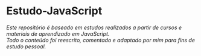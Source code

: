 # Estudo-JavaScript
 *Este repositório é baseado em estudos realizados a partir de cursos e materiais de aprendizado em JavaScript.  
Todo o conteúdo foi reescrito, comentado e adaptado por mim para fins de estudo pessoal.*




